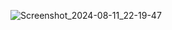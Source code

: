 
![Screenshot_2024-08-11_22-19-47](https://github.com/user-attachments/assets/b91f1134-c9ab-4d24-a6bb-0a5b3623e5ba)

